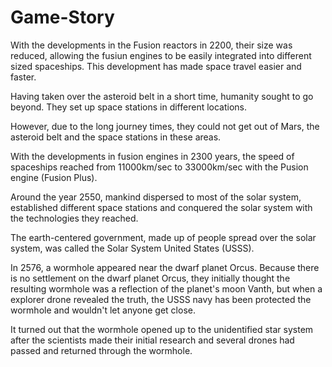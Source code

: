 # Game-Story

With the developments in the Fusion reactors in 2200, their size was reduced, allowing the fusiun engines to be easily integrated into different sized spaceships. This development has made space travel easier and faster.

Having taken over the asteroid belt in a short time, humanity sought to go beyond. They set up space stations in different locations.

However, due to the long journey times, they could not get out of Mars, the asteroid belt and the space stations in these areas.

With the developments in fusion engines in 2300 years, the speed of spaceships reached from 11000km/sec to 33000km/sec with the Pusion engine (Fusion Plus).

Around the year 2550, mankind dispersed to most of the solar system, established different space stations and conquered the solar system with the technologies they reached.

The earth-centered government, made up of people spread over the solar system, was called the Solar System United States (USSS).

In 2576, a wormhole appeared near the dwarf planet Orcus. Because there is no settlement on the dwarf planet Orcus, they initially thought the resulting wormhole was a reflection of the planet's moon Vanth, but when a explorer drone revealed the truth, the USSS navy has been protected the wormhole and wouldn't let anyone get close.

It turned out that the wormhole opened up to the unidentified star system after the scientists made their initial research and several drones had passed and returned through the wormhole.
